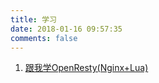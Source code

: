 ```yaml
---
title: 学习
date: 2018-01-16 09:57:35
comments: false
---
```


1. [跟我学OpenResty(Nginx+Lua)](http://jinnianshilongnian.iteye.com/blog/2190344)
